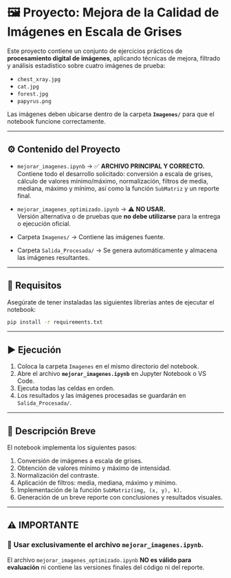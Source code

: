 # 🖼️ Proyecto: Mejora de la Calidad de Imágenes en Escala de Grises

Este proyecto contiene un conjunto de ejercicios prácticos de **procesamiento digital de imágenes**, aplicando técnicas de mejora, filtrado y análisis estadístico sobre cuatro imágenes de prueba:

- `chest_xray.jpg`  
- `cat.jpg`  
- `forest.jpg`  
- `papyrus.png`

Las imágenes deben ubicarse dentro de la carpeta **`Imagenes/`** para que el notebook funcione correctamente.

---

## ⚙️ Contenido del Proyecto

- `mejorar_imagenes.ipynb` → ✅ **ARCHIVO PRINCIPAL Y CORRECTO.**  
  Contiene todo el desarrollo solicitado: conversión a escala de grises, cálculo de valores mínimo/máximo, normalización, filtros de media, mediana, máximo y mínimo, así como la función `SubMatriz` y un reporte final.

- `mejorar_imagenes_optimizado.ipynb` → ⚠️ **NO USAR.**  
  Versión alternativa o de pruebas que **no debe utilizarse** para la entrega o ejecución oficial.

- Carpeta `Imagenes/` → Contiene las imágenes fuente.  
- Carpeta `Salida_Procesada/` → Se genera automáticamente y almacena las imágenes resultantes.

---

## 🧩 Requisitos

Asegúrate de tener instaladas las siguientes librerías antes de ejecutar el notebook:

```bash
pip install -r requirements.txt
````

---

## ▶️ Ejecución

1. Coloca la carpeta `Imagenes` en el mismo directorio del notebook.
2. Abre el archivo **`mejorar_imagenes.ipynb`** en Jupyter Notebook o VS Code.
3. Ejecuta todas las celdas en orden.
4. Los resultados y las imágenes procesadas se guardarán en `Salida_Procesada/`.

---

## 📄 Descripción Breve

El notebook implementa los siguientes pasos:

1. Conversión de imágenes a escala de grises.
2. Obtención de valores mínimo y máximo de intensidad.
3. Normalización del contraste.
4. Aplicación de filtros: media, mediana, máximo y mínimo.
5. Implementación de la función `SubMatriz(img, (x, y), k)`.
6. Generación de un breve reporte con conclusiones y resultados visuales.

---

## ⚠️ IMPORTANTE

### 🚨 **Usar exclusivamente el archivo `mejorar_imagenes.ipynb`.**

El archivo `mejorar_imagenes_optimizado.ipynb` **NO es válido para evaluación** ni contiene las versiones finales del código ni del reporte.
